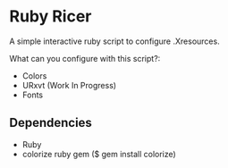 # Ruby Ricer

A simple interactive ruby script to configure .Xresources.

What can you configure with this script?:
* Colors
* URxvt (Work In Progress)
* Fonts

## Dependencies
* Ruby
* colorize ruby gem ($ gem install colorize)
